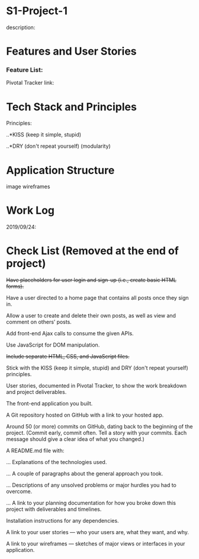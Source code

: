 # S1-Project-1
description: 

# Features and User Stories
### Feature List:

Pivotal Tracker link: 

# Tech Stack and Principles

Principles:

..*KISS (keep it simple, stupid)

..*DRY (don't repeat yourself) (modularity)

# Application Structure
image
wireframes


# Work Log
2019/09/24:

# Check List (Removed at the end of project)

~~Have placeholders for user login and sign-up (i.e., create basic HTML forms).~~

Have a user directed to a home page that contains all posts once they sign in.

Allow a user to create and delete their own posts, as well as view and comment on others’ posts.

Add front-end Ajax calls to consume the given APIs.

Use JavaScript for DOM manipulation.

~~Include separate HTML, CSS, and JavaScript files.~~

Stick with the KISS (keep it simple, stupid) and DRY (don't repeat yourself) principles.

User stories, documented in Pivotal Tracker, to show the work breakdown and project deliverables.

The front-end application you built.

A Git repository hosted on GitHub with a link to your hosted app.

Around 50 (or more) commits on GitHub, dating back to the beginning of the project. (Commit early, commit often. Tell a story with your commits. Each message should give a clear idea of what you changed.)

A README.md file with:

... Explanations of the technologies used.

... A couple of paragraphs about the general approach you took.

... Descriptions of any unsolved problems or major hurdles you had to overcome.

... A link to your planning documentation for how you broke down this project with deliverables and timelines.

Installation instructions for any dependencies.

A link to your user stories — who your users are, what they want, and why.

A link to your wireframes — sketches of major views or interfaces in your application.
